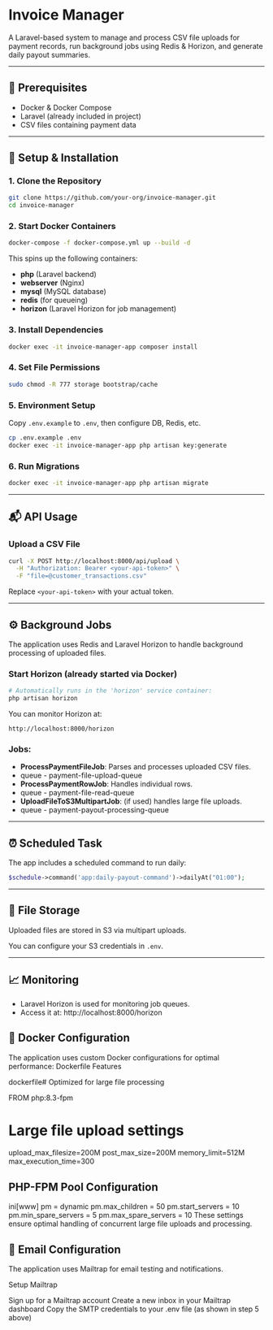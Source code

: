 # Invoice Manager

A Laravel-based system to manage and process CSV file uploads for payment records, run background jobs using Redis & Horizon, and generate daily payout summaries.

---

## 🧰 Prerequisites

- Docker & Docker Compose
- Laravel (already included in project)
- CSV files containing payment data

---

## 🚀 Setup & Installation

### 1. Clone the Repository

```bash
git clone https://github.com/your-org/invoice-manager.git
cd invoice-manager
```

### 2. Start Docker Containers

```bash
docker-compose -f docker-compose.yml up --build -d
```

This spins up the following containers:

- **php** (Laravel backend)
- **webserver** (Nginx)
- **mysql** (MySQL database)
- **redis** (for queueing)
- **horizon** (Laravel Horizon for job management)

### 3. Install Dependencies

```bash
docker exec -it invoice-manager-app composer install
```

### 4. Set File Permissions

```bash
sudo chmod -R 777 storage bootstrap/cache
```

### 5. Environment Setup

Copy `.env.example` to `.env`, then configure DB, Redis, etc.

```bash
cp .env.example .env
docker exec -it invoice-manager-app php artisan key:generate
```

### 6. Run Migrations

```bash
docker exec -it invoice-manager-app php artisan migrate
```

---

## 📬 API Usage

### Upload a CSV File

```bash
curl -X POST http://localhost:8000/api/upload \
  -H "Authorization: Bearer <your-api-token>" \
  -F "file=@customer_transactions.csv"
```

Replace `<your-api-token>` with your actual token.

---

## ⚙️ Background Jobs

The application uses Redis and Laravel Horizon to handle background processing of uploaded files.

### Start Horizon (already started via Docker)

```bash
# Automatically runs in the 'horizon' service container:
php artisan horizon
```

You can monitor Horizon at:

```
http://localhost:8000/horizon
```

### Jobs:

- **ProcessPaymentFileJob**: Parses and processes uploaded CSV files.
-   queue - payment-file-upload-queue
- **ProcessPaymentRowJob**: Handles individual rows.
-   queue - payment-file-read-queue
- **UploadFileToS3MultipartJob**: (if used) handles large file uploads.
-   queue - payment-payout-processing-queue

---

## ⏰ Scheduled Task

The app includes a scheduled command to run daily:

```php
$schedule->command('app:daily-payout-command')->dailyAt("01:00");
```

---

## 📂 File Storage

Uploaded files are stored in S3 via multipart uploads.

You can configure your S3 credentials in `.env`.

---

## 📈 Monitoring

- Laravel Horizon is used for monitoring job queues.
- Access it at: http://localhost:8000/horizon


## 🔧 Docker Configuration

The application uses custom Docker configurations for optimal performance:
Dockerfile Features

dockerfile# Optimized for large file processing

FROM php:8.3-fpm

# Large file upload settings
upload_max_filesize=200M
post_max_size=200M
memory_limit=512M
max_execution_time=300

## PHP-FPM Pool Configuration

ini[www]
pm = dynamic
pm.max_children = 50
pm.start_servers = 10
pm.min_spare_servers = 5
pm.max_spare_servers = 10
These settings ensure optimal handling of concurrent large file uploads and processing.

## 📧 Email Configuration
The application uses Mailtrap for email testing and notifications.

Setup Mailtrap

Sign up for a Mailtrap account
Create a new inbox in your Mailtrap dashboard
Copy the SMTP credentials to your .env file (as shown in step 5 above)